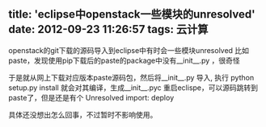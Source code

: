 title: 'eclipse中openstack一些模块的unresolved'
date: 2012-09-23 11:26:57
tags: 云计算
---

openstack的git下载的源码导入到eclipse中有时会一些模块unresolved
比如paste，发现使用pip下载后的paste的package中没有__init__.py ，很奇怪

于是就从网上下载对应版本paste源码包，然后将__init__.py 导入, 执行
python setup.py install 
就会对其编译，生成__init__.pyc
重启eclispe，可以源码跳转到paste了，但是还是有个 Unresolved import: deploy

具体还没想出怎么回事，不过暂时不影响使用。